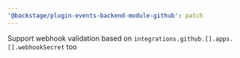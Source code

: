 ```yaml
---
'@backstage/plugin-events-backend-module-github': patch
---
```


Support webhook validation based on `integrations.github.[].apps.[].webhookSecret` too
